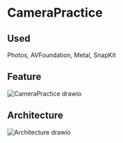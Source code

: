 # CameraPractice

## Used

Photos, AVFoundation, Metal, SnapKit

## Feature

![CameraPractice drawio](https://user-images.githubusercontent.com/61342175/183327640-635cf2db-77d6-4366-8c73-0826c90d6d8c.png)

## Architecture

![Architecture drawio](https://user-images.githubusercontent.com/61342175/183327653-21b37cb0-31d3-4814-840b-ddb2a98c4466.png)

